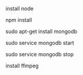 install node


npm install

<!-- install mongodb -->
sudo apt-get install mongodb
<!-- start mongodb server -->
sudo service mongodb start
<!-- Stop MongoDB -->
sudo service mongodb stop

install ffmpeg

